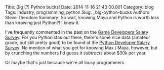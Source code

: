 Title: Big (?) Python bucks!
Date: 2014-11-16 21:43:00.001
Category: blog
Tags: industry, programming, python
Slug: _big-python-bucks
Authors: Steve Theodore
Summary: So wait, knowing Maya and Python is worth _less_ than knowing just Python?! I knew it.

I've frequently commented in the past on the [Game Developers Salary Survey](http://www.gamasutra.com/view/news/221533/Game_Developer_Salary_Survey_2014_The_results_are_in.php).  For you Pythonistas out there, there's some nice data (amateur grade, but still pretty good) to be found at the [Python Developer Salary Survey](http://nbviewer.ipython.org/github/agilevic/pystreet/blob/master/notebooks/PyStreet%20Python%20Developer%20Salary%20Survey%20Results.ipynb).  No mention of what you get for knowing Max / Maya, however, but by crunching the numbers I'd guess it _subtracts_ about $30k per year.   
  
Or maybe that's just because we're all lousy programmers.  
  
  
  



